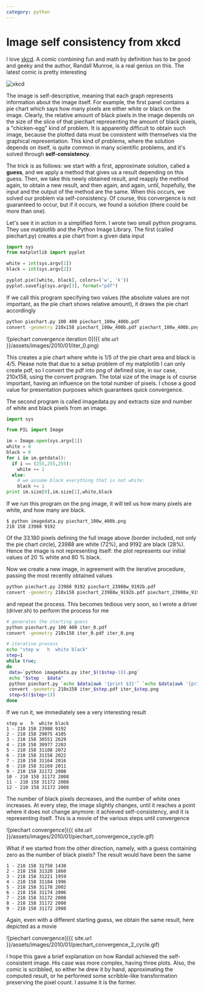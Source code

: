 ```yaml
---
category: python
---
```

Image self consistency from xkcd
================================

I love [xkcd](http://xkcd.com). A comic combining fun and math by
definition has to be good and geeky and the author, Randall Munroe, is a
real genius on this. The latest comic is pretty interesting

![xkcd](http://imgs.xkcd.com/comics/self_description.png)

The image is self-descriptive, meaning that each graph represents
information about the image itself. For example, the first panel
contains a pie chart which says how many pixels are either white or
black on the image. Clearly, the relative amount of black pixels in the
image depends on the size of the slice of that piechart representing the
amount of black pixels, a \"chicken-egg\" kind of problem. It is
apparently difficult to obtain such image, because the plotted data must
be consistent with themselves via the graphical representation. This
kind of problems, where the solution depends on itself, is quite common
in many scientific problems, and it\'s solved through
**self-consistency**.

The trick is as follows: we start with a first, approximate solution,
called a **guess**, and we apply a method that gives us a result
depending on this guess. Then, we take this newly obtained result, and
reapply the method again, to obtain a new result, and then again, and
again, until, hopefully, the input and the output of the method are the
same. When this occurs, we solved our problem via self-consistency. Of
course, this convergence is not guaranteed to occur, but if it occurs,
we found a solution (there could be more than one).

Let\'s see it in action in a simplified form. I wrote two small python
programs. They use matplotlib and the Python Image Library. The first
(called piechart.py) creates a pie chart from a given data input

```python
import sys
from matplotlib import pyplot

white = int(sys.argv[1])
black = int(sys.argv[2])

pyplot.pie([white, black], colors=('w', 'k'))
pyplot.savefig(sys.argv[3], format="pdf")
```

If we call this program specifying two values (the absolute values are
not important, as the pie chart shows relative amount), it draws the pie
chart accordingly

```bash
python piechart.py 100 400 piechart_100w_400b.pdf
convert -geometry 210x158 piechart_100w_400b.pdf piechart_100w_400b.png
```

![piechart convergence iteration 0]({{ site.url }}/assets/images/2010/01/iter_0.png)

This creates a pie chart where white is 1/5 of the pie chart area and
black is 4/5. Please note that due to a setup problem of my matplotlib I
can only create pdf, so I convert the pdf into png of defined size, in
our case, 210x158, using the convert program. The total size of the
image is of course important, having an influence on the total number of
pixels. I chose a good value for presentation purposes which guarantees
quick convergence.

The second program is called imagedata.py and extracts size and number
of white and black pixels from an image.

```python
import sys

from PIL import Image

im = Image.open(sys.argv[1])
white = 0
black = 0
for i in im.getdata():
  if i == (255,255,255):
    white += 1
  else:
    # we assume black everything that is not white:
    black += 1
print im.size[0],im.size[1],white,black
```

If we run this program on the png image, it will tell us how many pixels
are white, and how many are black.

```
$ python imagedata.py piechart_100w_400b.png
210 158 23988 9192
```

Of the 33.180 pixels defining the full image above (border included, not
only the pie chart circle), 23988 are white (72%), and 9192 are black
(28%). Hence the image is not representing itself: the plot represents
our initial values of 20 % white and 80 % black.

Now we create a new image, in agreement with the iterative procedure,
passing the most recently obtained values

```bash
python piechart.py 23988 9192 piechart_23988w_9192b.pdf
convert -geometry 210x158 piechart_23988w_9192b.pdf piechart_23988w_9192b.png
```

and repeat the process. This becomes tedious very soon, so I wrote a
driver (driver.sh) to perform the process for me

```bash
# generates the starting guess
python piechart.py 100 400 iter_0.pdf
convert -geometry 210x158 iter_0.pdf iter_0.png 

# iterative process
echo "step w   h  white black"
step=1
while true;
do
 data=`python imagedata.py iter_$(($step-1)).png`
 echo "$step - $data"
 python piechart.py `echo $data|awk '{print $3}'` `echo $data|awk '{print $4}'`  iter_$step.pdf
 convert -geometry 210x158 iter_$step.pdf iter_$step.png
 step=$(($step+1))
done
```

If we run it, we immediately see a very interesting result

```
step w   h  white black
1 - 210 158 23988 9192
2 - 210 158 29075 4105
3 - 210 158 30551 2629
4 - 210 158 30977 2203
5 - 210 158 31108 2072
6 - 210 158 31158 2022
7 - 210 158 31164 2016
8 - 210 158 31169 2011
9 - 210 158 31172 2008
10 - 210 158 31172 2008
11 - 210 158 31172 2008
12 - 210 158 31172 2008
```

The number of black pixels decreases, and the number of white ones
increases. At every step, the image slightly changes, until it reaches a
point where it does not change anymore: it achieved self-consistency,
and it is representing itself. This is a movie of the various steps
until convergence

![piechart convergence]({{ site.url }}/assets/images/2010/01/piechart_convergence_cycle.gif)

What if we started from the other direction, namely, with a guess
containing zero as the number of black pixels? The result would have
been the same

```
1 - 210 158 31750 1430
2 - 210 158 31320 1860
3 - 210 158 31221 1959
4 - 210 158 31184 1996
5 - 210 158 31178 2002
6 - 210 158 31174 2006
7 - 210 158 31172 2008
8 - 210 158 31172 2008
9 - 210 158 31172 2008
```

Again, even with a different starting guess, we obtain the same result,
here depicted as a movie

![piechart convergence]({{ site.url }}/assets/images/2010/01/piechart_convergence_2_cycle.gif)

I hope this gave a brief explanation on how Randall achieved the
self-consistent image. His case was more complex, having three plots.
Also, the comic is scribbled, so either he drew it by hand,
approximating the computed result, or he performed some scribble-like
transformation preserving the pixel count. I assume it is the former.
